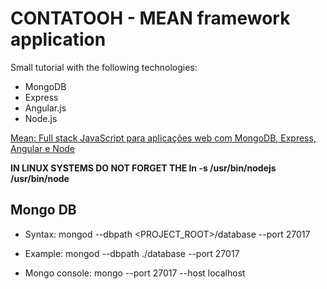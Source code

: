 # CONTATOOH - MEAN framework application

Small tutorial with the following technologies:

* MongoDB
* Express
* Angular.js
* Node.js

[Mean: Full stack JavaScript para aplicações web com MongoDB, Express, Angular e Node](https://books.google.com.br/books?id=-2eCCwAAQBAJ&printsec=frontcover&hl=pt-BR&source=gbs_ge_summary_r&cad=0#v=onepage&q&f=false)


__IN LINUX SYSTEMS DO NOT FORGET THE ln -s /usr/bin/nodejs /usr/bin/node__


## Mongo DB

* Syntax:
	mongod --dbpath <PROJECT_ROOT>/database --port 27017

* Example:
	mongod --dbpath ./database --port 27017

* Mongo console:
	mongo --port 27017 --host localhost
